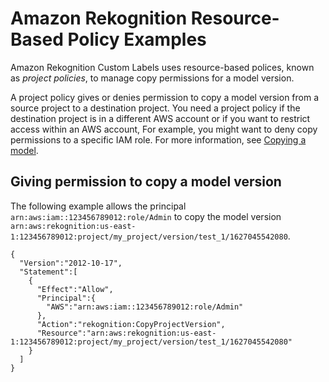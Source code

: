 # Amazon Rekognition Resource\-Based Policy Examples<a name="security_iam_resource-based-policy-examples"></a>

Amazon Rekognition Custom Labels uses resource\-based polices, known as *project policies*, to manage copy permissions for a model version\. 

A project policy gives or denies permission to copy a model version from a source project to a destination project\. You need a project policy if the destination project is in a different AWS account or if you want to restrict access within an AWS account, For example, you might want to deny copy permissions to a specific IAM role\. For more information, see [Copying a model](https://docs.aws.amazon.com/rekognition/latest/customlabels-dg/md-copy-model-overview.html)\.

## Giving permission to copy a model version<a name="security_iam_resource-based-policy-examples-account"></a>

The following example allows the principal `arn:aws:iam::123456789012:role/Admin` to copy the model version `arn:aws:rekognition:us-east-1:123456789012:project/my_project/version/test_1/1627045542080`\. 

```
{
  "Version":"2012-10-17",
  "Statement":[
    {
      "Effect":"Allow",
      "Principal":{
        "AWS":"arn:aws:iam::123456789012:role/Admin"
      },
      "Action":"rekognition:CopyProjectVersion",
      "Resource":"arn:aws:rekognition:us-east-1:123456789012:project/my_project/version/test_1/1627045542080"
    }
  ]
}
```
